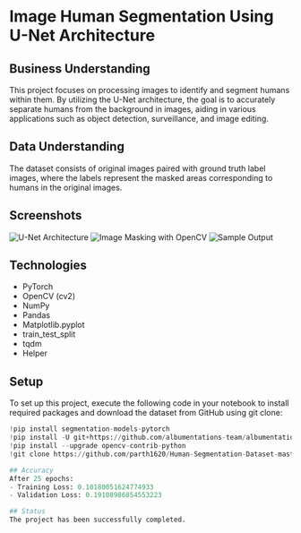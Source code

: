 # Image Human Segmentation Using U-Net Architecture

## Business Understanding
This project focuses on processing images to identify and segment humans within them. By utilizing the U-Net architecture, the goal is to accurately separate humans from the background in images, aiding in various applications such as object detection, surveillance, and image editing.

## Data Understanding
The dataset consists of original images paired with ground truth label images, where the labels represent the masked areas corresponding to humans in the original images.

## Screenshots
![U-Net Architecture](Unet.png)
![Image Masking with OpenCV](color.png)
![Sample Output](output.png)

## Technologies
- PyTorch
- OpenCV (cv2)
- NumPy
- Pandas
- Matplotlib.pyplot
- train_test_split
- tqdm
- Helper

## Setup
To set up this project, execute the following code in your notebook to install required packages and download the dataset from GitHub using git clone:
```python
!pip install segmentation-models-pytorch
!pip install -U git+https://github.com/albumentations-team/albumentations
!pip install --upgrade opencv-contrib-python
!git clone https://github.com/parth1620/Human-Segmentation-Dataset-master.git

## Accuracy
After 25 epochs:
- Training Loss: 0.10180051624774933
- Validation Loss: 0.19108986854553223

## Status
The project has been successfully completed.
